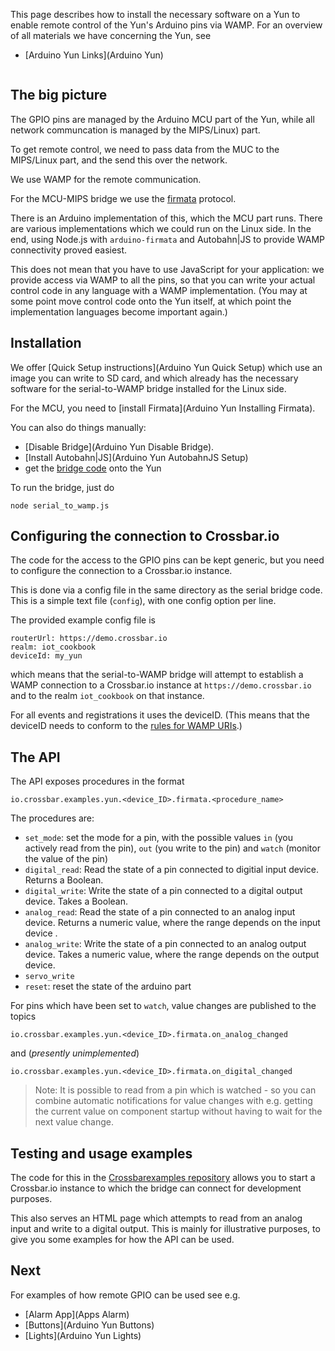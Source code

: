 This page describes how to install the necessary software on a Yun to enable remote control of the Yun's Arduino pins via WAMP.  For an overview of all materials we have concerning the Yun, see

* [Arduino Yun Links](Arduino Yun)

<div class="topimage_container">
   <img class="topimage" src="../../static/img/iotcookbook/remote_gpio_arduino_yun.jpg" alt="">   
</div>


## The big picture

The GPIO pins are managed by the Arduino MCU part of the Yun, while all network communcation is managed by the MIPS/Linux) part. 

To get remote control, we need to pass data from the MUC to the MIPS/Linux part, and the send this over the network.

We use WAMP for the remote communication.

For the MCU-MIPS bridge we use the [firmata](https://github.com/firmata/protocol) protocol. 

There is an Arduino implementation of this, which the MCU part runs. There are various implementations which we could run on the Linux side. In the end, using Node.js with `arduino-firmata` and Autobahn|JS to provide WAMP connectivity proved easiest.

This does not mean that you have to use JavaScript for your application: we provide access via WAMP to all the pins, so that you can write your actual control code in any language with a WAMP implementation. (You may at some point move control code onto the Yun itself, at which point the implementation languages become important again.)

## Installation

We offer [Quick Setup instructions](Arduino Yun Quick Setup) which use an image you can write to SD card, and which already has the necessary software for the serial-to-WAMP bridge installed for the Linux side.

For the MCU, you need to [install Firmata](Arduino Yun Installing Firmata).

You can also do things manually:

* [Disable Bridge](Arduino Yun Disable Bridge).
* [Install Autobahn|JS](Arduino Yun AutobahnJS Setup)
* get the [bridge code](https://github.com/crossbario/crossbarexamples/tree/master/iotcookbook/device/yun/serial_to_wamp) onto the Yun

To run the bridge, just do 

```shell
node serial_to_wamp.js
```

## Configuring the connection to Crossbar.io

The code for the access to the GPIO pins can be kept generic, but you need to configure the connection to a Crossbar.io instance. 

This is done via a config file in the same directory as the serial bridge code. This is a simple text file (`config`), with one config option per line. 

The provided example config file is

```
routerUrl: https://demo.crossbar.io
realm: iot_cookbook
deviceId: my_yun
```
which means that the serial-to-WAMP bridge will attempt to establish a WAMP connection to a Crossbar.io instance at `https://demo.crossbar.io` and to the realm `iot_cookbook` on that instance.

For all events and registrations it uses the deviceID. (This means that the deviceID needs to conform to the [rules for WAMP URIs](../docs/URI-Format).)

## The API

The API exposes procedures in the format 

```
io.crossbar.examples.yun.<device_ID>.firmata.<procedure_name>
```

The procedures are:

* `set_mode`: set the mode for a pin, with the possible values `in` (you actively read from the pin), `out` (you write to the pin) and `watch` (monitor the value of the pin)
* `digital_read`: Read the state of a pin connected to digitial input device. Returns a Boolean.
* `digital_write`: Write the state of a pin connected to a digital output device. Takes a Boolean.
* `analog_read`: Read the state of a pin connected to an analog input device. Returns a numeric value, where the range depends on the input device .
* `analog_write`:  Write the state of a pin connected to an analog output device. Takes a numeric value, where the range depends on the output device.
* `servo_write`
* `reset`: reset the state of the arduino part

For pins which have been set to `watch`, value changes are published to the topics

```
io.crossbar.examples.yun.<device_ID>.firmata.on_analog_changed
```

and (*presently unimplemented*) 

```
io.crossbar.examples.yun.<device_ID>.firmata.on_digital_changed
```

> Note: It is possible to read from a pin which is watched - so you can combine automatic notifications for value changes with e.g. getting the current value on component startup without having to wait for the next value change.

## Testing and usage examples

The code for this in the [Crossbarexamples repository](https://github.com/crossbario/crossbarexamples/tree/master/iotcookbook/device/yun/serial_to_wamp) allows you to start a Crossbar.io instance to which the bridge can connect for development purposes.

This also serves an HTML page which attempts to read from an analog input and write to a digital output. This is mainly for illustrative purposes, to give you some examples for how the API can be used.


## Next

For examples of how remote GPIO can be used see e.g.

* [Alarm App](Apps Alarm)
* [Buttons](Arduino Yun Buttons)
* [Lights](Arduino Yun Lights)